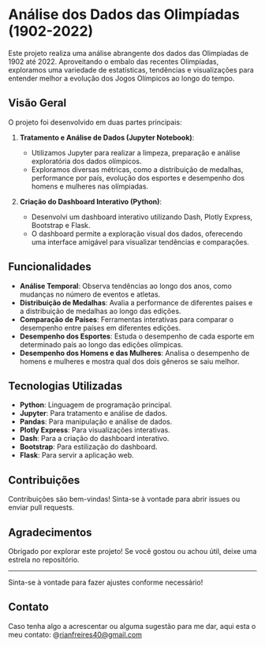 # Análise dos Dados das Olimpíadas (1902-2022)

Este projeto realiza uma análise abrangente dos dados das Olimpíadas de 1902 até 2022. Aproveitando o embalo das recentes Olimpíadas, exploramos uma variedade de estatísticas, tendências e visualizações para entender melhor a evolução dos Jogos Olímpicos ao longo do tempo.

## Visão Geral

O projeto foi desenvolvido em duas partes principais:

1. **Tratamento e Análise de Dados (Jupyter Notebook)**:
   - Utilizamos Jupyter para realizar a limpeza, preparação e análise exploratória dos dados olímpicos.
   - Exploramos diversas métricas, como a distribuição de medalhas, performance por país,  evolução dos esportes e desempenho dos homens e mulheres nas olímpiadas.

2. **Criação do Dashboard Interativo (Python)**:
   - Desenvolvi um dashboard interativo utilizando Dash, Plotly Express, Bootstrap e Flask.
   - O dashboard permite a exploração visual dos dados, oferecendo uma interface amigável para visualizar tendências e comparações.

## Funcionalidades

- **Análise Temporal**: Observa tendências ao longo dos anos, como mudanças no número de eventos e atletas.
- **Distribuição de Medalhas**: Avalia a performance de diferentes países e a distribuição de medalhas ao longo das edições.
- **Comparação de Países**: Ferramentas interativas para comparar o desempenho entre países em diferentes edições.
- **Desempenho dos Esportes**: Estuda o desempenho de cada esporte em determinado país ao longo das edições olímpicas.
- **Desempenho dos Homens e das Mulheres**: Analisa o desempenho de homens e mulheres e mostra qual dos dois gêneros se saiu melhor.



## Tecnologias Utilizadas

- **Python**: Linguagem de programação principal.
- **Jupyter**: Para tratamento e análise de dados.
- **Pandas**: Para manipulação e análise de dados.
- **Plotly Express**: Para visualizações interativas.
- **Dash**: Para a criação do dashboard interativo.
- **Bootstrap**: Para estilização do dashboard.
- **Flask**: Para servir a aplicação web.

## Contribuições

Contribuições são bem-vindas! Sinta-se à vontade para abrir issues ou enviar pull requests.

## Agradecimentos

Obrigado por explorar este projeto! Se você gostou ou achou útil, deixe uma estrela no repositório.

---

Sinta-se à vontade para fazer ajustes conforme necessário!

## Contato

Caso tenha algo a acrescentar ou alguma sugestão para me dar, aqui esta o meu contato: @rianfreires40@gmail.com
